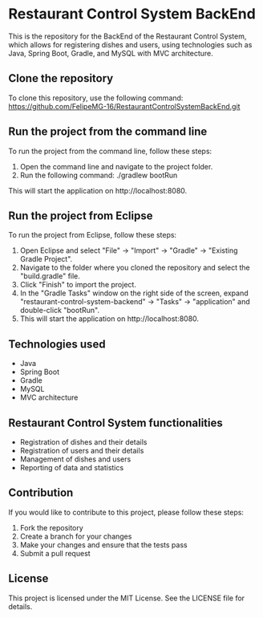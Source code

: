# Restaurant Control System BackEnd

This is the repository for the BackEnd of the Restaurant Control System, which allows for registering dishes and users, using technologies such as Java, Spring Boot, Gradle, and MySQL with MVC architecture.

## Clone the repository

To clone this repository, use the following command: https://github.com/FelipeMG-16/RestaurantControlSystemBackEnd.git



## Run the project from the command line

To run the project from the command line, follow these steps:

1. Open the command line and navigate to the project folder.
2. Run the following command: ./gradlew bootRun


This will start the application on http://localhost:8080.

## Run the project from Eclipse

To run the project from Eclipse, follow these steps:

1. Open Eclipse and select "File" -> "Import" -> "Gradle" -> "Existing Gradle Project".
2. Navigate to the folder where you cloned the repository and select the "build.gradle" file.
3. Click "Finish" to import the project.
4. In the "Gradle Tasks" window on the right side of the screen, expand "restaurant-control-system-backend" -> "Tasks" -> "application" and double-click "bootRun".
5. This will start the application on http://localhost:8080.

## Technologies used

- Java
- Spring Boot
- Gradle
- MySQL
- MVC architecture

## Restaurant Control System functionalities

- Registration of dishes and their details
- Registration of users and their details
- Management of dishes and users
- Reporting of data and statistics

## Contribution

If you would like to contribute to this project, please follow these steps:

1. Fork the repository
2. Create a branch for your changes
3. Make your changes and ensure that the tests pass
4. Submit a pull request

## License

This project is licensed under the MIT License. See the LICENSE file for details.

